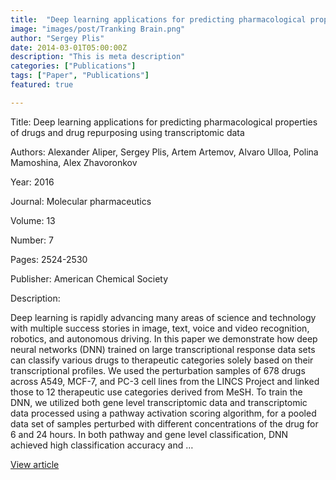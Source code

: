 ```yaml
---
title:  "Deep learning applications for predicting pharmacological properties of drugs and drug repurposing using transcriptomic data"
image: "images/post/Tranking Brain.png"
author: "Sergey Plis"
date: 2014-03-01T05:00:00Z
description: "This is meta description"
categories: ["Publications"]
tags: ["Paper", "Publications"]
featured: true

---
```

Title: Deep learning applications for predicting pharmacological properties of drugs and drug repurposing using transcriptomic data
  
Authors: Alexander Aliper, Sergey Plis, Artem Artemov, Alvaro Ulloa, Polina Mamoshina, Alex Zhavoronkov
  
Year: 2016
  
Journal: Molecular pharmaceutics
  
Volume: 13
  
Number: 7
  
Pages: 2524-2530
  
Publisher: American Chemical Society
  
Description:
  
Deep learning is rapidly advancing many areas of science and technology with multiple success stories in image, text, voice and video recognition, robotics, and autonomous driving. In this paper we demonstrate how deep neural networks (DNN) trained on large transcriptional response data sets can classify various drugs to therapeutic categories solely based on their transcriptional profiles. We used the perturbation samples of 678 drugs across A549, MCF-7, and PC-3 cell lines from the LINCS Project and linked those to 12 therapeutic use categories derived from MeSH. To train the DNN, we utilized both gene level transcriptomic data and transcriptomic data processed using a pathway activation scoring algorithm, for a pooled data set of samples perturbed with different concentrations of the drug for 6 and 24 hours. In both pathway and gene level classification, DNN achieved high classification accuracy and …

  
[View article](https://pubs.acs.org/doi/abs/10.1021/acs.molpharmaceut.6b00248)  
